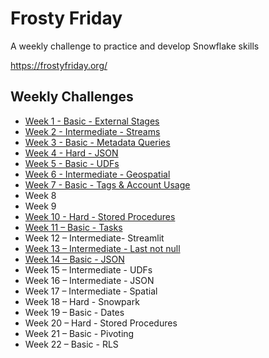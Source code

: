 # Frosty Friday

A weekly challenge to practice and develop Snowflake skills

https://frostyfriday.org/

## Weekly Challenges

- [Week 1 - Basic - External Stages](https://github.com/jameskalfox/frosty-friday-snowflake-challenges/blob/main/Week_1_Basic_External_Stages/Week%201%20%E2%80%93%20Basic%20-%20External%20Stages.sql)
- [Week 2 - Intermediate - Streams](https://github.com/jameskalfox/frosty-friday-snowflake-challenges/blob/main/Week_2_Intermediate_Streams/Week%202%20%E2%80%93%20Intermediate%20-%20Streams.sql)
- [Week 3 - Basic - Metadata Queries](https://github.com/jameskalfox/frosty-friday-snowflake-challenges/blob/main/Week_3_Basic_Metadata_Queries/Week%203%20%E2%80%93%20Basic%20-%20Metadata%20Queries.sql)
- [Week 4 - Hard - JSON](https://github.com/jameskalfox/frosty-friday-snowflake-challenges/blob/main/Week_4_Hard_JSON/Week%204%20%E2%80%93%20Hard%20-%20JSON.sql)
- [Week 5 - Basic - UDFs](https://github.com/jameskalfox/frosty-friday-snowflake-challenges/blob/main/Week_5_Basic_UDFs/Week%205%20%E2%80%93%20Basic%20-%20UDFs.sql)
- [Week 6 - Intermediate - Geospatial](https://github.com/jameskalfox/frosty-friday-snowflake-challenges/blob/main/Week_6_Hard_Geospatial/Week%206%20%E2%80%93%20Hard%20-%20Geospatial.sql)
- [Week 7 - Basic - Tags & Account Usage](https://github.com/jameskalfox/frosty-friday-snowflake-challenges/blob/main/Week_7_Intermediate_Tags_Account_Usage/Week%207%20%E2%80%93%20Intermediate%20-%20Tags%20Account%20Usage.sql)
- Week 8
- Week 9
- [Week 10 - Hard - Stored Procedures](https://github.com/jameskalfox/frosty-friday-snowflake-challenges/blob/main/Week_10_Hard_Stored_Procedures/Week%2010%20%E2%80%93%20Hard%20-%20Stored_Procedures.sql)
- [Week 11 – Basic - Tasks](https://github.com/jameskalfox/frosty-friday-snowflake-challenges/blob/main/Week_11_Basic_Tasks/Week%2011%20%E2%80%93%20Basic%20-%20Tasks.sql)
- Week 12 – Intermediate- Streamlit
- [Week 13 – Intermediate - Last not null](https://github.com/jameskalfox/frosty-friday-snowflake-challenges/blob/main/Week_13_Intermediate_Last_Not_Null/Week%2013%20%E2%80%93%20Intermediate%20-%20Last%20not%20null.sql)
- [Week 14 – Basic - JSON](https://github.com/jameskalfox/frosty-friday-snowflake-challenges/blob/main/Week_14_Basic_JSON/Week%2014%20%E2%80%93%20Basic%20-%20JSON.sql)
- Week 15 – Intermediate - UDFs
- Week 16 – Intermediate - JSON
- Week 17 – Intermediate - Spatial
- Week 18 – Hard - Snowpark
- Week 19 – Basic - Dates
- Week 20 – Hard - Stored Procedures
- Week 21 – Basic - Pivoting
- Week 22 – Basic - RLS